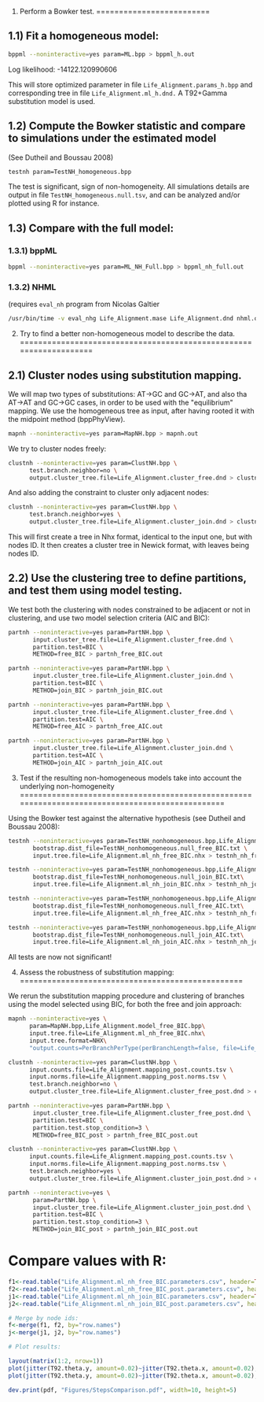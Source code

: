1) Perform a Bowker test.
=========================

1.1) Fit a homogeneous model:
-----------------------------

```bash     
bppml --noninteractive=yes param=ML.bpp > bppml_h.out
```
Log likelihood:  -14122.120990606
    
This will store optimized parameter in file `Life_Alignment.params_h.bpp`
and corresponding tree in file              `Life_Alignment.ml_h.dnd.`
A T92+Gamma substitution model is used.

1.2) Compute the Bowker statistic and compare to simulations under the estimated model
--------------------------------------------------------------------------------------

(See Dutheil and Boussau 2008)

```bash
testnh param=TestNH_homogeneous.bpp
```

The test is significant, sign of non-homogeneity.
All simulations details are output in file `TestNH_homogeneous.null.tsv`, and can
be analyzed and/or plotted using R for instance.

1.3) Compare with the full model:
---------------------------------

### 1.3.1) bppML

```bash
bppml --noninteractive=yes param=ML_NH_Full.bpp > bppml_nh_full.out
```
    
### 1.3.2) NHML

(requires `eval_nh` program from Nicolas Galtier
```bash     
/usr/bin/time -v eval_nhg Life_Alignment.mase Life_Alignment.dnd nhml.opt >& nhml.out
```



2) Try to find a better non-homogeneous model to describe the data.
===================================================================

2.1) Cluster nodes using substitution mapping.
----------------------------------------------

We will map two types of substitutions: AT->GC and GC->AT, and also tha AT->AT and GC->GC cases,
in order to be used with the "equilibrium" mapping. We use the homogeneous tree as input, after
having rooted it with the midpoint method (bppPhyView).

```bash
mapnh --noninteractive=yes param=MapNH.bpp > mapnh.out 
```

We try to cluster nodes freely:

```bash
clustnh --noninteractive=yes param=ClustNH.bpp \
      test.branch.neighbor=no \
      output.cluster_tree.file=Life_Alignment.cluster_free.dnd > clustnh_free.out
```

And also adding the constraint to cluster only adjacent nodes:

```bash
clustnh --noninteractive=yes param=ClustNH.bpp \
      test.branch.neighbor=yes \
      output.cluster_tree.file=Life_Alignment.cluster_join.dnd > clustnh_join.out
```

This will first create a tree in Nhx format, identical to the input one, but with
nodes ID. It then creates a cluster tree in Newick format, with leaves being nodes ID.

2.2) Use the clustering tree to define partitions, and test them using model testing.
-------------------------------------------------------------------------------------

We test both the clustering with nodes constrained to be adjacent or not in clustering,
and use two model selection criteria (AIC and BIC):

```bash     
partnh --noninteractive=yes param=PartNH.bpp \
       input.cluster_tree.file=Life_Alignment.cluster_free.dnd \
       partition.test=BIC \
       METHOD=free_BIC > partnh_free_BIC.out

partnh --noninteractive=yes param=PartNH.bpp \
       input.cluster_tree.file=Life_Alignment.cluster_join.dnd \
       partition.test=BIC \
       METHOD=join_BIC > partnh_join_BIC.out

partnh --noninteractive=yes param=PartNH.bpp \
       input.cluster_tree.file=Life_Alignment.cluster_free.dnd \
       partition.test=AIC \
       METHOD=free_AIC > partnh_free_AIC.out

partnh --noninteractive=yes param=PartNH.bpp \
       input.cluster_tree.file=Life_Alignment.cluster_join.dnd \
       partition.test=AIC \
       METHOD=join_AIC > partnh_join_AIC.out
```

3) Test if the resulting non-homogeneous models take into account the underlying non-homogeneity
================================================================================================

Using the Bowker test against the alternative hypothesis (see Dutheil and Boussau 2008):

```bash
testnh --noninteractive=yes param=TestNH_nonhomogeneous.bpp,Life_Alignment.model_free_BIC.bpp \
       bootstrap.dist_file=TestNH_nonhomogeneous.null_free_BIC.txt \
       input.tree.file=Life_Alignment.ml_nh_free_BIC.nhx > testnh_nh_free_BIC.out

testnh --noninteractive=yes param=TestNH_nonhomogeneous.bpp,Life_Alignment.model_join_BIC.bpp\
       bootstrap.dist_file=TestNH_nonhomogeneous.null_join_BIC.txt\
       input.tree.file=Life_Alignment.ml_nh_join_BIC.nhx > testnh_nh_join_BIC.out

testnh --noninteractive=yes param=TestNH_nonhomogeneous.bpp,Life_Alignment.model_free_AIC.bpp\
       bootstrap.dist_file=TestNH_nonhomogeneous.null_free_AIC.txt\
       input.tree.file=Life_Alignment.ml_nh_free_AIC.nhx > testnh_nh_free_AIC.out

testnh --noninteractive=yes param=TestNH_nonhomogeneous.bpp,Life_Alignment.model_join_AIC.bpp\
       bootstrap.dist_file=TestNH_nonhomogeneous.null_join_AIC.txt\
       input.tree.file=Life_Alignment.ml_nh_join_AIC.nhx > testnh_nh_join_AIC.out
```

All tests are now not significant!

4) Assess the robustness of substitution mapping:
=================================================

We rerun the substitution mapping procedure and clustering of branches using the model selected using BIC, for both the free and join approach:

```bash
mapnh --noninteractive=yes \
      param=MapNH.bpp,Life_Alignment.model_free_BIC.bpp\
      input.tree.file=Life_Alignment.ml_nh_free_BIC.nhx\
      input.tree.format=NHX\
      "output.counts=PerBranchPerType(perBranchLength=false, file=Life_Alignment.mapping_post, format=tsv, splitNorm=true)" > mapnh_post.out

clustnh --noninteractive=yes param=ClustNH.bpp \
      input.counts.file=Life_Alignment.mapping_post.counts.tsv \
      input.norms.file=Life_Alignment.mapping_post.norms.tsv \
      test.branch.neighbor=no \
      output.cluster_tree.file=Life_Alignment.cluster_free_post.dnd > clustnh_free_post.out

partnh --noninteractive=yes param=PartNH.bpp \
       input.cluster_tree.file=Life_Alignment.cluster_free_post.dnd \
       partition.test=BIC \
       partition.test.stop_condition=3 \
       METHOD=free_BIC_post > partnh_free_BIC_post.out

clustnh --noninteractive=yes param=ClustNH.bpp \
      input.counts.file=Life_Alignment.mapping_post.counts.tsv \
      input.norms.file=Life_Alignment.mapping_post.norms.tsv \
      test.branch.neighbor=yes \
      output.cluster_tree.file=Life_Alignment.cluster_join_post.dnd > clustnh_join_post.out

partnh --noninteractive=yes \
       param=PartNH.bpp \
       input.cluster_tree.file=Life_Alignment.cluster_join_post.dnd \
       partition.test=BIC \
       partition.test.stop_condition=3 \
       METHOD=join_BIC_post > partnh_join_BIC_post.out
```

# Compare values with R:

```R
f1<-read.table("Life_Alignment.ml_nh_free_BIC.parameters.csv", header=TRUE, row.names="NodeId")
f2<-read.table("Life_Alignment.ml_nh_free_BIC_post.parameters.csv", header=TRUE, row.names="NodeId")
j1<-read.table("Life_Alignment.ml_nh_join_BIC.parameters.csv", header=TRUE, row.names="NodeId")
j2<-read.table("Life_Alignment.ml_nh_join_BIC_post.parameters.csv", header=TRUE, row.names="NodeId")

# Merge by node ids:
f<-merge(f1, f2, by="row.names")
j<-merge(j1, j2, by="row.names")

# Plot results:

layout(matrix(1:2, nrow=1))
plot(jitter(T92.theta.y, amount=0.02)~jitter(T92.theta.x, amount=0.02), f, xlab="First step", ylab="Second step", main="Free model, BIC criterion", xlim=c(0,1), ylim=c(0, 1)); abline(0, 1)
plot(jitter(T92.theta.y, amount=0.02)~jitter(T92.theta.x, amount=0.02), j, xlab="First step", ylab="Second step", main="Join model, BIC criterion", xlim=c(0,1), ylim=c(0, 1)); abline(0, 1)

dev.print(pdf, "Figures/StepsComparison.pdf", width=10, height=5)
```


